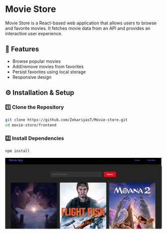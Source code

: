 # Movie Store

Movie Store is a React-based web application that allows users to browse and favorite movies. It fetches movie data from an API and provides an interactive user experience.

## 🚀 Features

- Browse popular movies
- Add/remove movies from favorites
- Persist favorites using local storage
- Responsive design

## ⚙️ Installation & Setup

### 1️⃣ Clone the Repository

```sh
git clone https://github.com/ZekariyasT/Movie-store.git
cd movie-store/frontend
```

### 2️⃣ Install Dependencies

```sh
npm install
```

<img src="./assets/cover1.png"/>
<img src="./assets/cover2.png/>
